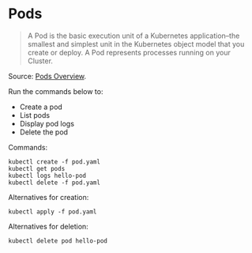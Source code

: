 # Pods

> A Pod is the basic execution unit of a Kubernetes application–the smallest
> and simplest unit in the Kubernetes object model that you create or deploy. A
> Pod represents processes running on your Cluster.

Source: [Pods Overview](https://kubernetes.io/docs/concepts/workloads/pods/pod-overview/).

Run the commands below to:

- Create a pod
- List pods
- Display pod logs
- Delete the pod

Commands:

    kubectl create -f pod.yaml
    kubectl get pods
    kubectl logs hello-pod 
    kubectl delete -f pod.yaml

Alternatives for creation:

    kubectl apply -f pod.yaml

Alternatives for deletion:

    kubectl delete pod hello-pod

